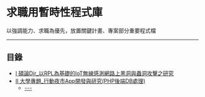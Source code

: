 # 求職用暫時性程式庫

以強調能力、求職為優先，放置關鍵計畫、專案部分重要程式檔

* * *
## 目錄

-   [I 碩論Dir_以RPL為基礎的IoT無線感測網路上黑洞與蟲洞攻擊之研究](https://github.com/CDS-ZUKYUN/Resume/tree/main/Master's%20Degree)
-   [II 大學專題_行動夜市App開發與研究(PHP後端DB處理)](https://github.com/CDS-ZUKYUN/Resume/tree/main/College_Project_DBPart)
    -   [---](#uselogin)
